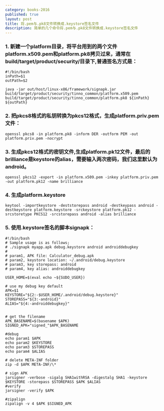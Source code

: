 ```yaml
---
category: books-2016
published: true
layout: post
title: 将.pem与.pk8文件转换成.keystore签名文件
description: 简单的几个命令将.pem与.pk8文件转换成.keystore签名文件
---
```


### 1. 新建一个platform目录，将平台用到的两个文件platform.x509.pem和platform.pk8拷贝过来，通常在build/target/product/security/目录下,普通签名方式是：
```
#!/bin/bash
inPath=$1
outPath=$2

java -jar out/host/linux-x86/framework/signapk.jar build/target/product/security/tinno_common/platform.x509.pem  build/target/product/security/tinno_common/platform.pk8 ${inPath} ${outPath}
```

### 2. 把pkcs8格式的私钥转换为pkcs12格式，生成platform.priv.pem文件：
```
openssl pkcs8 -in platform.pk8 -inform DER -outform PEM -out platform.priv.pem -nocrypt
```

### 3. 生成pkcs12格式的密钥文件,生成platform.pk12文件，最后的brilliance是keystore的alias，需要输入两次密码，我们这里默认为android。
```
openssl pkcs12 -export -in platform.x509.pem -inkey platform.priv.pem -out platform.pk12 -name brilliance
```

### 4. 生成platform.keystore
```
keytool -importkeystore -deststorepass android -destkeypass android -destkeystore platform.keystore -srckeystore platform.pk12 -srcstoretype PKCS12 -srcstorepass android -alias brilliance
```

### 5. 使用.keystore签名的脚本signapk：
```
#!/bin/bash
# Sample usage is as follows;
# ./signapk myapp.apk debug.keystore android androiddebugkey
# 
# param1, APK file: Calculator_debug.apk
# param2, keystore location: ~/.android/debug.keystore
# param3, key storepass: android
# param4, key alias: androiddebugkey

USER_HOME=$(eval echo ~${SUDO_USER})

# use my debug key default
APK=$1
KEYSTORE="${2:-$USER_HOME/.android/debug.keystore}"
STOREPASS="${3:-android}"
ALIAS="${4:-androiddebugkey}"


# get the filename
APK_BASENAME=$(basename $APK)
SIGNED_APK="signed_"$APK_BASENAME

#debug
echo param1 $APK
echo param2 $KEYSTORE
echo param3 $STOREPASS
echo param4 $ALIAS

# delete META-INF folder
zip -d $APK META-INF/\*

# sign APK
jarsigner -verbose -sigalg SHA1withRSA -digestalg SHA1 -keystore $KEYSTORE -storepass $STOREPASS $APK $ALIAS
#verify
jarsigner -verify $APK

#zipalign
zipalign -v 4 $APK $SIGNED_APK
```